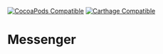 [![CocoaPods Compatible](https://img.shields.io/cocoapods/v/Messenger.svg)](https://img.shields.io/cocoapods/v/Messenger.svg)
[![Carthage Compatible](https://img.shields.io/badge/Carthage-compatible-4BC51D.svg?style=flat)](https://github.com/Carthage/Carthage)

# Messenger
